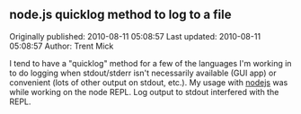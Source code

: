 ## node.js quicklog method to log to a file 
Originally published: 2010-08-11 05:08:57 
Last updated: 2010-08-11 05:08:57 
Author: Trent Mick 
 
I tend to have a "quicklog" method for a few of the languages I'm working in to do logging when stdout/stderr isn't necessarily available (GUI app) or convenient (lots of other output on stdout, etc.). My usage with [nodejs](http://nodejs.org) was while working on the node REPL. Log output to stdout interfered with the REPL.